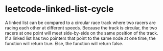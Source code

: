 # leetcode-linked-list-cycle
A linked list can be compared to a circular race track where two racers are racing each other at different speeds. Because the track is circular, the two racers at one point will meet side-by-side on the same position of the track. If a linked list has two pointers that point to the same node at one time, the function will return true. Else, the function will return false. 